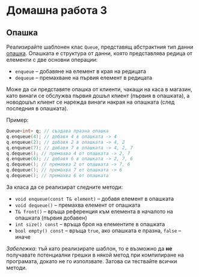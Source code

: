 Домашна работа 3
================

Опашка
------
Реализирайте шаблонен клас `Queue`, представящ абстрактния тип данни
[опашка](https://en.wikipedia.org/wiki/Queue_(abstract_data_type)).
Опашката е структура от данни, която представлява редица от елементи
с две основни операции:
* `enqueue` – добавяне на елемент в края на редицата
* `dequeue` – премахване на първия елемент в редицата

Може да си представяте опашка от клиенти, чакащи на каса в магазин, като винаги
се обслужва първия дошъл клиент (първия в опашката), а новодошъл клиент се
нарежда винаги накрая на опашката (след последния в опашката).

Пример:
```cpp
Queue<int> q; // създава празна опашка
q.enqueue(4); // добавя 4 в опашката -> 4
q.enqueue(2); // добавя 2 в опашката -> 4, 2
q.enqueue(7); // добавя 7 в опашката -> 4, 2, 7
q.dequeue(); // премахва 4 от опашката -> 2, 7
q.enqueue(6); // добавя 6 в опашката -> 2, 7, 6
q.dequeue(); // премахва 2 от опашката -> 7, 6
q.dequeue(); // премахва 7 от опашката -> 6
q.dequeue(); // премахва 6 от опашката
```

За класа да се реализират следните методи:
* `void enqueue(const T& element)` – добавя елемент в опашката
* `void dequeue()` – премахва елемент от опашката
* `Т& front()` – връща референция към елемента в началото на опашката
(първия добавен)
* `int size() const` – връща броя на елементите в опашката
* `bool empty() const` – връща `true`, ако опашката е празна, `false` – иначе

*Забележка*: тъй като реализирате шаблон, то е възможно да **не** получавате
потенциални грешки в някой метод при компилиране на програмата,
докато не го използвате. Затова си тествайте всички методи.

